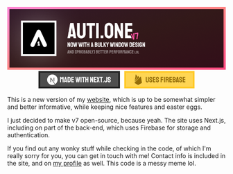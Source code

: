 <p align="center">
<img src=".READMEassets/banner.png" alt="AutiOne Website" />
<img src=".READMEassets/tags.png" alt="Made with Next.js • Uses Firebase" />
</p>

This is a new version of my [website](https://auti.one), which is up to be somewhat simpler and better informative, while keeping nice features and easter eggs.

I just decided to make v7 open-source, because yeah. The site uses Next.js, including on part of the back-end, which uses Firebase for storage and authentication.

If you find out any wonky stuff while checking in the code, of which I'm really sorry for you, you can get in touch with me! Contact info is included in the site, and on [my profile](https://github.com/autione) as well. This code is a messy meme lol.
